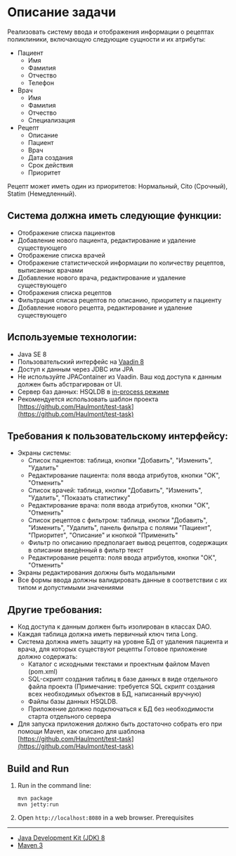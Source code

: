 Описание задачи
===============
Реализовать систему ввода и отображения информации о рецептах поликлиники, включающую следующие сущности и их атрибуты:
* Пациент 
	* Имя
	* Фамилия 
	* Отчество 
	* Телефон
* Врач
	* Имя
	* Фамилия 
	* Отчество 
	* Специализация
* Рецепт
	* Описание
	* Пациент
	* Врач
	* Дата создания 
	* Срок действия 
	* Приоритет

Рецепт может иметь один из приоритетов: Нормальный, Cito (Срочный), Statim (Немедленный).

Система должна иметь следующие функции:
---------------------------------------
* Отображение списка пациентов
* Добавление нового пациента, редактирование и удаление существующего
* Отображение списка врачей
* Отображение статистической информации по количеству рецептов, выписанных врачами
* Добавление нового врача, редактирование и удаление существующего
* Отображения списка рецептов
* Фильтрация списка рецептов по описанию, приоритету и пациенту
* Добавление нового рецепта, редактирование и удаление существующего

Используемые технологии:
-----------------------
* Java SE 8
* Пользовательский интерфейс на [Vaadin 8](https://vaadin.com)
* Доступ к данным через JDBC или JPA
* Не используйте JPAContainer из Vaadin. Ваш код доступа к данным должен быть абстрагирован от UI.
* Сервер баз данных: HSQLDB в [in-process режиме](http://hsqldb.org/doc/2.0/guide/running-chapt.html#rgc_inprocess)
* Рекомендуется использовать шаблон проекта [https://github.com/Haulmont/test-task](https://github.com/Haulmont/test-task)

Требования к пользовательскому интерфейсу:
-----------------------------------------
* Экраны системы:
    * Список пациентов: таблица, кнопки "Добавить", "Изменить", "Удалить"
    * Редактирование пациента: поля ввода атрибутов, кнопки "OK", "Отменить"
    * Список врачей: таблица, кнопки "Добавить", "Изменить", "Удалить", "Показать статистику"
    * Редактирование врача: поля ввода атрибутов, кнопки "OK", "Отменить"
    * Список рецептов с фильтром: таблица, кнопки "Добавить", "Изменить", "Удалить", панель фильтра с полями
"Пациент", "Приоритет", "Описание" и кнопкой "Применить"
    * Фильтр по описанию предполагает вывод рецептов, содержащих в описании введѐнный в фильтр текст
    * Редактирование рецепта: поля ввода атрибутов, кнопки "ОК", "Отменить"
* Экраны редактирования должны быть модальными
* Все формы ввода должны валидировать данные в соответствии с их типом и допустимыми значениями

Другие требования:
------------------
* Код доступа к данным должен быть изолирован в классах DAO.
* Каждая таблица должна иметь первичный ключ типа Long.
* Система должна иметь защиту на уровне БД от удаления пациента и врача, для которых существуют
рецепты Готовое приложение должно содержать:
    * Каталог с исходными текстами и проектным файлом Maven (pom.xml)
    * SQL-скрипт создания таблиц в базе данных в виде отдельного файла проекта
    (Примечание: требуется SQL скрипт создания всех необходимых объектов в БД, написанный вручную)
    * Файлы базы данных HSQLDB.
    * Приложение должно подключаться к БД без необходимости старта отдельного сервера
* Для запуска приложения должно быть достаточно собрать его при помощи Maven, как описано для шаблона
[https://github.com/Haulmont/test-task](https://github.com/Haulmont/test-task)

Build and Run
-------------

1. Run in the command line:
	```
	mvn package
	mvn jetty:run
	```

2. Open `http://localhost:8080` in a web browser.
Prerequisites
-------------

* [Java Development Kit (JDK) 8](http://www.oracle.com/technetwork/java/javase/downloads/jdk8-downloads-2133151.html)
* [Maven 3](https://maven.apache.org/download.cgi)
